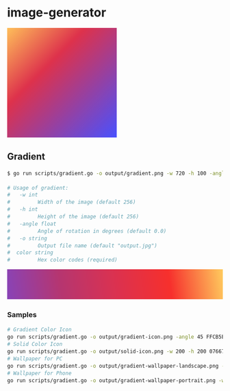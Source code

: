 # image-generator

<img src="images/gradient-square.png" widht=100>

## Gradient
```bash
$ go run scripts/gradient.go -o output/gradient.png -w 720 -h 100 -angle 135 FFCB5E F7302D DB3251 B63671 8944B8

# Usage of gradient:
#   -w int
#         Width of the image (default 256)
#   -h int
#         Height of the image (default 256)
#   -angle float
#         Angle of rotation in degrees (default 0.0)
#   -o string
#         Output file name (default "output.jpg")
#  color string
#         Hex color codes (required)
```
<img src="images/gradient-header.png" widht=100>


### Samples

```bash
# Gradient Color Icon
go run scripts/gradient.go -o output/gradient-icon.png -angle 45 FFCB5E F7302D DB3251 B63671 8944B8 
# Solid Color Icon
go run scripts/gradient.go -o output/solid-icon.png -w 200 -h 200 076676 076676 
# Wallpaper for PC
go run scripts/gradient.go -o output/gradient-wallpaper-landscape.png -w 1920 -h 1080 -angle 45 FFCB5E F7302D DB3251 B63671 8944B8 
# Wallpaper for Phone
go run scripts/gradient.go -o output/gradient-wallpaper-portrait.png -w 640 -h 940 -angle 45 FFCB5E F7302D DB3251 B63671 8944B8 
```


